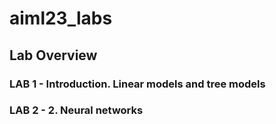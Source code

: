 # aiml23_labs

## Lab Overview

### LAB 1 - Introduction. Linear models and tree models

### LAB 2 - 2. Neural networks
